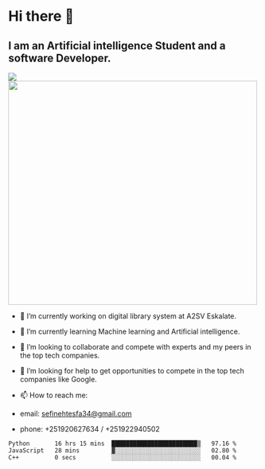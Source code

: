 # Hi there 👋
## I am an Artificial intelligence Student and a software Developer.
<img src = "https://github-readme-stats.vercel.app/api?username=sefinehtesfa34&&show_icons=true&title_color=ffffff&icon_color=bb2acf&text_color=daf7dc&bg_color=151515"/>
<img src="https://wakatime.com/share/@sefinehtesfa34/ae9674e3-b462-4438-9120-52fc3d0ffbbb.png" width ="500" height = "450"/>

- 🔭 I’m currently working on digital library system at A2SV Eskalate.
- 🌱 I’m currently learning Machine learning and Artificial intelligence.
- 👯 I’m looking to collaborate and compete with experts and my peers in the top tech companies.
- 🤔 I’m looking for help to get opportunities to compete in the top tech companies like Google.

- 📫 How to reach me: 
- email: sefinehtesfa34@gmail.com
- phone: +251920627634 / +251922940502
<!--START_SECTION:waka-->

```text
Python       16 hrs 15 mins  ████████████████████████▒   97.16 %
JavaScript   28 mins         ▓░░░░░░░░░░░░░░░░░░░░░░░░   02.80 %
C++          0 secs          ░░░░░░░░░░░░░░░░░░░░░░░░░   00.04 %
```

<!--END_SECTION:waka-->
